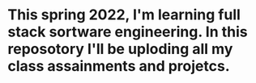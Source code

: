 # This spring 2022, I'm learning full stack sortware engineering. In this reposotory I'll be uploding all my class assainments and projetcs.
